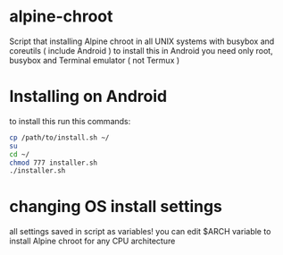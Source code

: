 # alpine-chroot
Script that installing Alpine chroot in all UNIX systems with busybox and coreutils ( include Android )
to install this in Android you need only root, busybox and Terminal emulator ( not Termux )
# Installing on Android
to install this run this commands:
```sh
cp /path/to/install.sh ~/
su
cd ~/
chmod 777 installer.sh
./installer.sh
```
# changing OS install settings
all settings saved in script as variables!
you can edit $ARCH variable to install Alpine chroot for any CPU architecture
